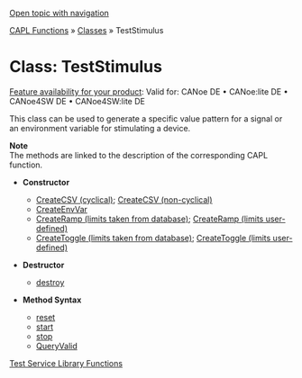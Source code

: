 [Open topic with navigation](../../../../CANoeDEFamily.htm#Topics/CAPLFunctions/ObjectOrientedProg/CAPLfunctionsOOPTestStimulus.md)

[CAPL Functions](../CAPLfunctions.md) » [Classes](CAPLfunctionsOOPClassesObjects.md) » TestStimulus

# Class: TestStimulus

[Feature availability for your product](../../Shared/FeatureAvailability.md): Valid for: CANoe DE • CANoe:lite DE • CANoe4SW DE • CANoe4SW:lite DE

This class can be used to generate a specific value pattern for a signal or an environment variable for stimulating a device.

**Note**  
The methods are linked to the description of the corresponding CAPL function.

- **Constructor**
  - [CreateCSV (cyclical)](../Test/Functions/CAPLfunctionStmCreateCsvCyclical.md); [CreateCSV (non-cyclical)](../Test/Functions/CAPLfunctionStmCreateCsvNonCyclical.md)
  - [CreateEnvVar](../Test/Functions/CAPLfunctionStmCreateEnvVar.md)
  - [CreateRamp (limits taken from database)](../Test/Functions/CAPLfunctionStmCreateRampDatabase.md); [CreateRamp (limits user-defined)](../Test/Functions/CAPLfunctionStmCreateRampUserDefined.md)
  - [CreateToggle (limits taken from database)](../Test/Functions/CAPLfunctionStmCreateToggleDatabase.md); [CreateToggle (limits user-defined)](../Test/Functions/CAPLfunctionStmCreateToggleUserDefined.md)

- **Destructor**
  - [destroy](../Test/Functions/CAPLfunctionStmControlStartStopResetDestroy.md)

- **Method Syntax**
  - [reset](../Test/Functions/CAPLfunctionStmControlStartStopResetDestroy.md)
  - [start](../Test/Functions/CAPLfunctionStmControlStartStopResetDestroy.md)
  - [stop](../Test/Functions/CAPLfunctionStmControlStartStopResetDestroy.md)
  - [QueryValid](../Test/Functions/CAPLfunctionStmQueryValid.md)

[Test Service Library Functions](../Test/CAPLfunctionsTSLOverview.md)
